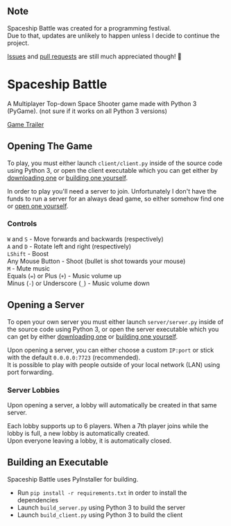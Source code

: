 ## Note
Spaceship Battle was created for a programming festival.  
Due to that, updates are unlikely to happen unless I decide to continue the project.

[Issues](https://github.com/D4isDAVID/Spaceship-Battle/issues/) and [pull requests](https://github.com/D4isDAVID/Spaceship-Battle/pulls) are still much appreciated though! 🙂

# Spaceship Battle
A Multiplayer Top-down Space Shooter game made with Python 3 (PyGame). (not sure if it works on all Python 3 versions)

[Game Trailer](https://www.youtube.com/watch?v=hjskJzHCGd8)

## Opening The Game
To play, you must either launch `client/client.py` inside of the source code using Python 3, or open the client executable which you can get either by [downloading one](https://github.com/D4isDAVID/Spaceship-Battle/releases) or [building one yourself](#building-an-executable).

In order to play you'll need a server to join. Unfortunately I don't have the funds to run a server for an always dead game, so either somehow find one or [open one yourself](#opening-a-server).

### Controls

`W` and `S` - Move forwards and backwards (respectively)  
`A` and `D` - Rotate left and right (respectively)  
`LShift` - Boost  
Any Mouse Button - Shoot (bullet is shot towards your mouse)  
`M` - Mute music  
Equals (`=`) or Plus (`+`) - Music volume up  
Minus (`-`) or Underscore (`_`) - Music volume down

## Opening a Server
To open your own server you must either launch `server/server.py` inside of the source code using Python 3, or open the server executable which you can get by either [downloading one](https://github.com/D4isDAVID/Spaceship-Battle/releases) or [building one yourself](#building-an-executable).

Upon opening a server, you can either choose a custom `IP:port` or stick with the default `0.0.0.0:7723` (recommended).  
It is possible to play with people outside of your local network (LAN) using port forwarding.

### Server Lobbies
Upon opening a server, a lobby will automatically be created in that same server.

Each lobby supports up to 6 players. When a 7th player joins while the lobby is full, a new lobby is automatically created.  
Upon everyone leaving a lobby, it is automatically closed.

## Building an Executable
Spaceship Battle uses PyInstaller for building.
* Run `pip install -r requirements.txt` in order to install the dependencies
* Launch `build_server.py` using Python 3 to build the server
* Launch `build_client.py` using Python 3 to build the client
